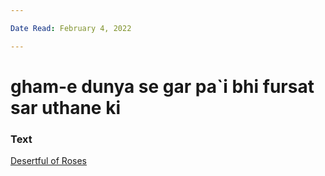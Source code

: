 ```yaml
---

Date Read: February 4, 2022

---
```


# gham-e dunya se gar pa`i bhi fursat sar uthane ki

### Text
[Desertful of Roses](http://www.columbia.edu/itc/mealac/pritchett/00ghalib/136/index_136.html)

